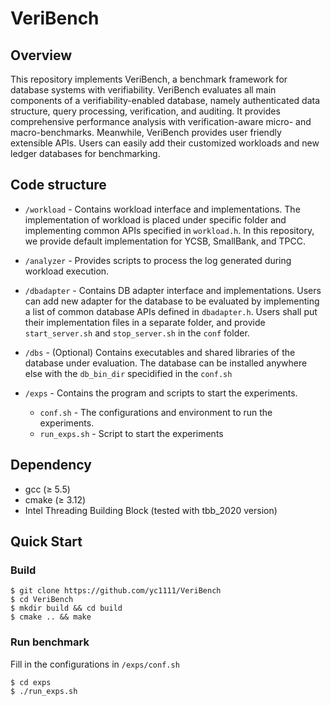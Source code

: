 # VeriBench

## Overview

This repository implements VeriBench, a benchmark framework for database systems with verifiability. VeriBench evaluates all main components of a verifiability-enabled database, namely authenticated data structure, query processing, verification, and auditing. It provides comprehensive performance analysis with verification-aware micro- and macro-benchmarks. Meanwhile, VeriBench provides user friendly extensible APIs. Users can easily add their customized workloads and new ledger databases for benchmarking.

## Code structure

- `/workload` - Contains workload interface and implementations. The implementation of workload is placed under specific folder and implementing common APIs specified in `workload.h`. In this repository, we provide default implementation for YCSB, SmallBank, and TPCC. 

- `/analyzer` - Provides scripts to process the log generated during workload execution.

- `/dbadapter` - Contains DB adapter interface and implementations. Users can add new adapter for the database to be evaluated by implementing a list of common database APIs defined in `dbadapter.h`. Users shall put their implementation files in a separate folder, and provide `start_server.sh` and `stop_server.sh` in the `conf` folder.

- `/dbs` - (Optional) Contains executables and shared libraries of the database under evaluation. The database can be installed anywhere else with the `db_bin_dir` specidified in the `conf.sh`

- `/exps` - Contains the program and scripts to start the experiments.
   - `conf.sh` - The configurations and environment to run the experiments.
   - `run_exps.sh` - Script to start the experiments

## Dependency
* gcc (&geq; 5.5)
* cmake (&geq; 3.12)
* Intel Threading Building Block (tested with tbb_2020 version)

## Quick Start
### Build
```
$ git clone https://github.com/yc1111/VeriBench
$ cd VeriBench
$ mkdir build && cd build
$ cmake .. && make
```
### Run benchmark
Fill in the configurations in `/exps/conf.sh`
```
$ cd exps
$ ./run_exps.sh
```
